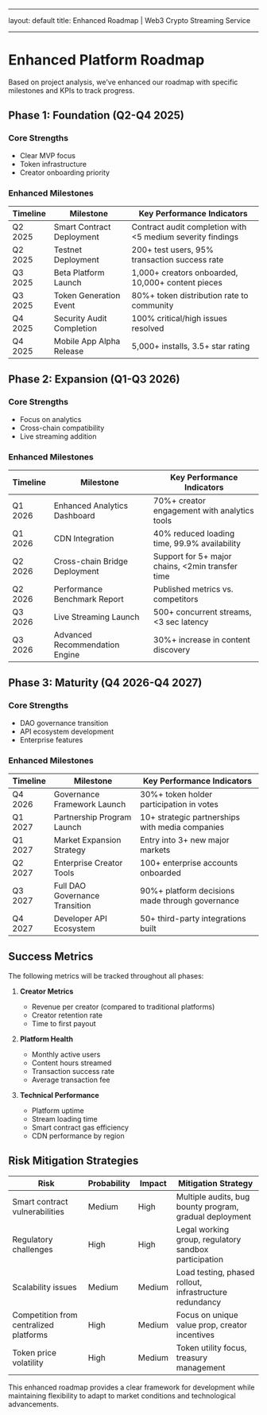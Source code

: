 - --
layout: default
title: Enhanced Roadmap | Web3 Crypto Streaming Service
- --

# Enhanced Platform Roadmap

Based on project analysis, we've enhanced our roadmap with specific milestones and KPIs to track progress.

## Phase 1: Foundation (Q2-Q4 2025)

### Core Strengths
- Clear MVP focus
- Token infrastructure
- Creator onboarding priority

### Enhanced Milestones

| Timeline | Milestone | Key Performance Indicators |
|----------|-----------|----------------------------|
| Q2 2025 | Smart Contract Deployment | Contract audit completion with <5 medium severity findings |
| Q2 2025 | Testnet Deployment | 200+ test users, 95% transaction success rate |
| Q3 2025 | Beta Platform Launch | 1,000+ creators onboarded, 10,000+ content pieces |
| Q3 2025 | Token Generation Event | 80%+ token distribution rate to community |
| Q4 2025 | Security Audit Completion | 100% critical/high issues resolved |
| Q4 2025 | Mobile App Alpha Release | 5,000+ installs, 3.5+ star rating |

## Phase 2: Expansion (Q1-Q3 2026)

### Core Strengths
- Focus on analytics
- Cross-chain compatibility
- Live streaming addition

### Enhanced Milestones

| Timeline | Milestone | Key Performance Indicators |
|----------|-----------|----------------------------|
| Q1 2026 | Enhanced Analytics Dashboard | 70%+ creator engagement with analytics tools |
| Q1 2026 | CDN Integration | 40% reduced loading time, 99.9% availability |
| Q2 2026 | Cross-chain Bridge Deployment | Support for 5+ major chains, <2min transfer time |
| Q2 2026 | Performance Benchmark Report | Published metrics vs. competitors |
| Q3 2026 | Live Streaming Launch | 500+ concurrent streams, <3 sec latency |
| Q3 2026 | Advanced Recommendation Engine | 30%+ increase in content discovery |

## Phase 3: Maturity (Q4 2026-Q4 2027)

### Core Strengths
- DAO governance transition
- API ecosystem development
- Enterprise features

### Enhanced Milestones

| Timeline | Milestone | Key Performance Indicators |
|----------|-----------|----------------------------|
| Q4 2026 | Governance Framework Launch | 30%+ token holder participation in votes |
| Q1 2027 | Partnership Program Launch | 10+ strategic partnerships with media companies |
| Q1 2027 | Market Expansion Strategy | Entry into 3+ new major markets |
| Q2 2027 | Enterprise Creator Tools | 100+ enterprise accounts onboarded |
| Q3 2027 | Full DAO Governance Transition | 90%+ platform decisions made through governance |
| Q4 2027 | Developer API Ecosystem | 50+ third-party integrations built |

## Success Metrics

The following metrics will be tracked throughout all phases:

1. **Creator Metrics**
   - Revenue per creator (compared to traditional platforms)
   - Creator retention rate
   - Time to first payout

2. **Platform Health**
   - Monthly active users
   - Content hours streamed
   - Transaction success rate
   - Average transaction fee

3. **Technical Performance**
   - Platform uptime
   - Stream loading time
   - Smart contract gas efficiency
   - CDN performance by region

## Risk Mitigation Strategies

| Risk | Probability | Impact | Mitigation Strategy |
|------|------------|--------|---------------------|
| Smart contract vulnerabilities | Medium | High | Multiple audits, bug bounty program, gradual deployment |
| Regulatory challenges | High | High | Legal working group, regulatory sandbox participation |
| Scalability issues | Medium | Medium | Load testing, phased rollout, infrastructure redundancy |
| Competition from centralized platforms | High | Medium | Focus on unique value prop, creator incentives |
| Token price volatility | High | Medium | Token utility focus, treasury management |

This enhanced roadmap provides a clear framework for development while maintaining flexibility to adapt to market conditions and technological advancements.

